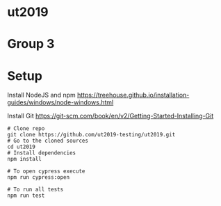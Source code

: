 # ut2019
# Group 3
# Setup

Install NodeJS and npm https://treehouse.github.io/installation-guides/windows/node-windows.html

Install Git https://git-scm.com/book/en/v2/Getting-Started-Installing-Git

```shell
# Clone repo
git clone https://github.com/ut2019-testing/ut2019.git
# Go to the cloned sources
cd ut2019
# Install dependencies
npm install

# To open cypress execute
npm run cypress:open

# To run all tests
npm run test
```
